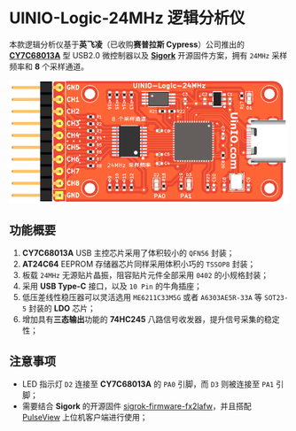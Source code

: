 # UINIO-Logic-24MHz 逻辑分析仪

本款逻辑分析仪基于**英飞凌**（已收购**赛普拉斯 Cypress**）公司推出的 [**CY7C68013A**](https://www.infineon.com/cms/en/product/universal-serial-bus-usb-power-delivery-controller/peripheral-controllers/ez-usb-fx2lp/cy7c68013a-56ltxit/) 型 USB2.0 微控制器以及 [**Sigork**](https://sigrok.org/) 开源固件方案，拥有 `24MHz` 采样频率和 **8** 个采样通道。

![](./Images/PCB-3D-1.png)

<!-- ![](./Images/PCB-3D-2.png) -->

## 功能概要

1. **CY7C68013A** USB 主控芯片采用了体积较小的 `QFN56` 封装；
2. **AT24C64** EEPROM 存储器芯片同样采用体积小巧的 `TSSOP8` 封装；
3. 板载 `24MHz` 无源贴片晶振，阻容贴片元件全部采用 `0402` 的小规格封装；
4. 采用 **USB Type-C** 接口，以及 `10 Pin` 的牛角插座；
5. 低压差线性稳压器可以灵活选用 `ME6211C33M5G` 或者 `A6303AE5R-33A` 等 `SOT23-5` 封装的 **LDO** 芯片；
6. 增加具有**三态输出**功能的 **74HC245** 八路信号收发器，提升信号采集的稳定性；

## 注意事项

- LED 指示灯 `D2` 连接至 **CY7C68013A** 的 `PA0` 引脚，而 `D3` 则被连接至 `PA1` 引脚；
- 需要结合 **Sigork** 的开源固件 [sigrok-firmware-fx2lafw](https://github.com/wuxx/sigrok-firmware-fx2lafw)，并且搭配 [PulseView](https://sigrok.org/wiki/Downloads) 上位机客户端进行使用；
